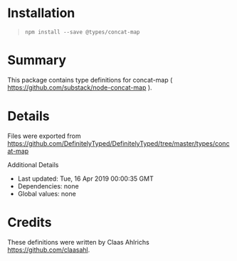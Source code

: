 # Installation
> `npm install --save @types/concat-map`

# Summary
This package contains type definitions for concat-map ( https://github.com/substack/node-concat-map ).

# Details
Files were exported from https://github.com/DefinitelyTyped/DefinitelyTyped/tree/master/types/concat-map

Additional Details
 * Last updated: Tue, 16 Apr 2019 00:00:35 GMT
 * Dependencies: none
 * Global values: none

# Credits
These definitions were written by Claas Ahlrichs <https://github.com/claasahl>.
